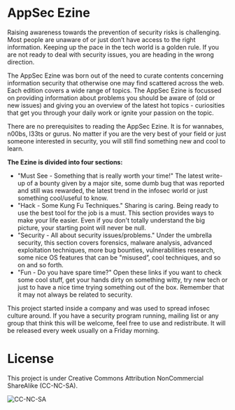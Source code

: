 # AppSec Ezine
Raising awareness towards the prevention of security risks is challenging. Most people are unaware of or just don’t have access to the right information. Keeping up the pace in the tech world is a golden rule. If you are not ready to deal with security issues, you are heading in the wrong direction.

The AppSec Ezine was born out of the need to curate contents concerning information security that otherwise one may find scattered across the web. Each edition covers a wide range of topics. The AppSec Ezine is focussed on providing information about problems you should be aware of (old or new issues) and giving you an overview of the latest hot topics - curiosities that get you through your daily work or ignite your passion on the topic.

There are no prerequisites to reading the AppSec Ezine. It is for wannabes, n00bs, l33ts or gurus. No matter if you are the very best of your field or just someone interested in security, you will still find something new and cool to learn. 

**The Ezine is divided into four sections:**
* "Must See - Something that is really worth your time!" 
The latest write-up of a bounty given by a major site, some dumb bug that was reported and still was rewarded, the latest trend in the infosec world or just something cool/useful to know.
* "Hack - Some Kung Fu Techniques." 
Sharing is caring. Being ready to use the best tool for the job is a must. This section provides ways to make your life easier. Even if you don't totally understand the big picture, your starting point will never be null. 
* "Security - All about security issues/problems." 
Under the umbrella security, this section covers forensics, malware analysis, advanced exploitation techniques, more bug bounties, vulnerabilities research, some nice OS features that can be "misused”, cool techniques, and so on and so forth.
* "Fun -  Do you have spare time?" 
Open these links if you want to check some cool stuff, get your hands dirty on something witty, try new tech or just to have a nice time trying something out of the box. Remember that it may not always be related to security.

This project started inside a company and was used to spread infosec culture around. If you have a security program running, mailing list or any group that think this will be welcome, feel free to use and redistribute. It will be released every week usually on a Friday morning.

# License
This project is under Creative Commons Attribution NonCommercial ShareAlike (CC-NC-SA).

![CC-NC-SA](http://i.creativecommons.org/l/by-nc-sa/3.0/80x15.png "License")
